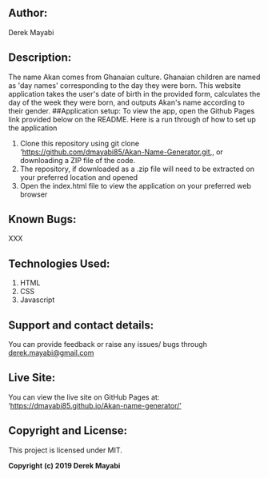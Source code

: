 ## Author:
Derek Mayabi
## Description:
The name Akan comes from Ghanaian culture. Ghanaian children are named as 'day names' corresponding to the day they were born. This website application takes the user's date of birth in the provided form, calculates the day of the week they were born, and outputs Akan's name according to their gender. 
##Application setup:
To view the app, open the Github Pages link provided below on the README. Here is a run through of how to set up the application
1.	Clone this repository using git clone ‘https://github.com/dmayabi85/Akan-Name-Generator.git,, or downloading a ZIP file of the code.
2.	The repository, if downloaded as a .zip file will need to be extracted on your preferred location and opened
3.	Open the index.html file to view the application on your preferred web browser
## Known Bugs:
XXX
## Technologies Used:
1.	HTML
2.	CSS
3.	Javascript
## Support and contact details:
You can provide feedback or raise any issues/ bugs through derek.mayabi@gmail.com
## Live Site:
You can view the live site on GitHub Pages at: ‘https://dmayabi85.github.io/Akan-name-generator/’
## Copyright and License:
This project is licensed under MIT.

**Copyright (c) 2019 Derek Mayabi**
